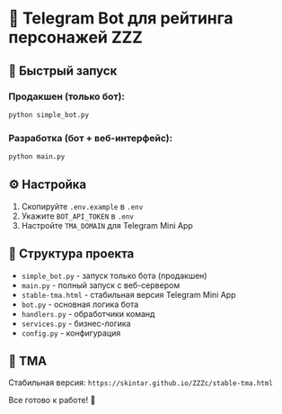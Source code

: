 # 🤖 Telegram Bot для рейтинга персонажей ZZZ

## 🚀 Быстрый запуск

### Продакшен (только бот):
```bash
python simple_bot.py
```

### Разработка (бот + веб-интерфейс):
```bash
python main.py
```

## ⚙️ Настройка

1. Скопируйте `.env.example` в `.env`
2. Укажите `BOT_API_TOKEN` в `.env`
3. Настройте `TMA_DOMAIN` для Telegram Mini App

## 📁 Структура проекта

- `simple_bot.py` - запуск только бота (продакшен)
- `main.py` - полный запуск с веб-сервером
- `stable-tma.html` - стабильная версия Telegram Mini App
- `bot.py` - основная логика бота
- `handlers.py` - обработчики команд
- `services.py` - бизнес-логика
- `config.py` - конфигурация

## 🎯 TMA

Стабильная версия: `https://skintar.github.io/ZZZc/stable-tma.html`

Все готово к работе! 🎉